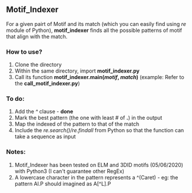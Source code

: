 ## Motif_Indexer
For a given pairt of Motif and its match (which you can easily find using *re* module of Python), **motif_indexer** finds all the possible patterns of motif that align with the match.

### How to use?
1. Clone the directory
2. Within the same directory, import **motif_indexer.py**
3. Call its function **motif_indexer.main(*motif*, *match*)** (example: Refer to the **call_motif_indexer.py**)

### To do:
1. Add the *^* clause - **done**
2. Mark the best pattern (the one with least # of **.**) in the output
3. Map the indexed of the pattern to that of the match
4. Include the *re.search()/re.findall* from Python so that the function can take a sequence as input

### Notes:
1. Motif_Indexer has been tested on ELM and 3DID motifs (05/06/2020) with Python3 (I can't guarantee other RegEx)
2. A lowercase character in the pattern represents a ^(Caret) - eg: the pattern Al.P should imagined as A[^L].P
